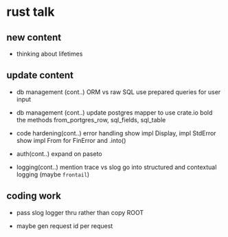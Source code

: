 # rust talk



## new content
- thinking about lifetimes

## update content
- db management (cont..) ORM vs raw SQL
use prepared queries for user input

- db management (cont..)
update postgres mapper to use crate.io
bold the methods from_portgres_row, sql_fields, sql_table

- code hardening(cont..) error handling
show impl Display, impl StdError
show impl From<PostgresErr> for FinError and .into()

- auth(cont..)
expand on paseto

- logging(cont..)
mention trace vs slog
go into structured and contextual logging (maybe `frontail`)

## coding work
- pass slog logger thru rather than copy ROOT

- maybe gen request id per request
